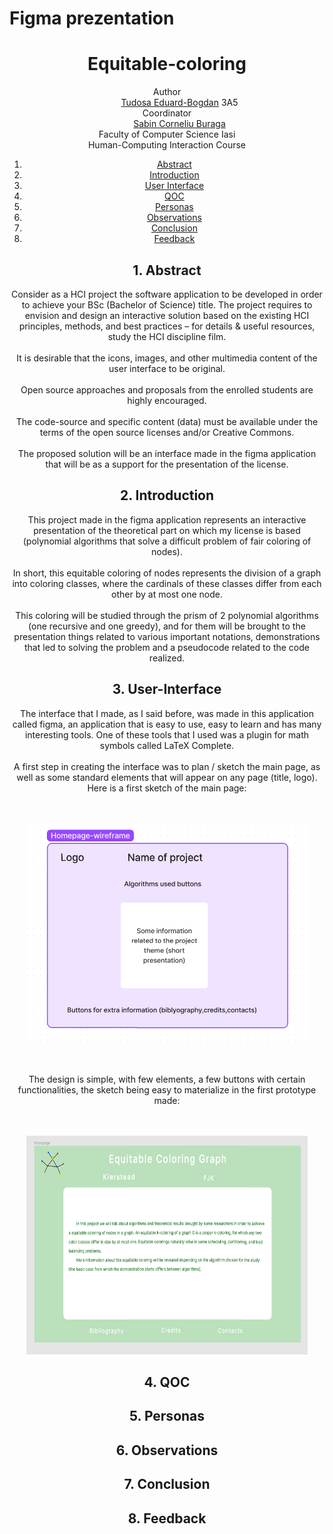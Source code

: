 # Figma prezentation
<!DOCTYPE html>
<html lang="en">
<head>
    <meta charset="UTF-8">
    <meta http-equiv="X-UA-Compatible" content="IE=edge">
    <meta name="viewport" content="width=device-width, initial-scale=1.0">
</head>
<body>
    <header>
        <h1>Equitable-coloring</h1>
        <dl>
            <dt>Author</dt>
            <dd><a href="https://github.com/TudosaEduard">Tudosa Eduard-Bogdan</a> 3A5 </dd>
            <dt>Coordinator</dt>
            <dd><a href="https://profs.info.uaic.ro/~busaco/teach">Sabin Corneliu Buraga</a></dd>
            <dt>Faculty of Computer Science Iasi</dt>
            <dt>Human-Computing Interaction Course</dt>
                </dl>
    <div role="contentinfo">
        <ol role="directory">
            <li><a href="#1-abstract">Abstract</a> </li>
            <li><a href="#2-introduction">Introduction</a> </li>
            <li><a href="#3-user-interface">User Interface</a>
            </li>
            <li><a href="#4-qoc">QOC</a>
            </li>
            <li><a href="#5-personas">Personas</a>
            </li>
            <li><a href="#6-observations">Observations</a>
            </li>
            <li><a href="#7-conclusion">Conclusion</a>
            </li>
            <li><a href="#8-feedback">Feedback</a>
        </ol>
    </div>
    <section id="abstract" role="doc-abstract">
        <h2>1. Abstract</h2>
        <p>Consider as a HCI project the software application to be developed in order to achieve your BSc (Bachelor of Science) title. The project requires to envision and design an interactive solution based on the existing HCI principles, methods, and best practices – for details & useful resources, study the HCI discipline film.<br><br>It is desirable that the icons, images, and other multimedia content of the user interface to be original.<br><br>Open source approaches and proposals from the enrolled students are highly encouraged.<br><br>The code-source and specific content (data) must be available under the terms of the open source licenses and/or Creative Commons.<br><br>The proposed solution will be an interface made in the figma application that will be as a support for the presentation of the license.
</p>
    </section>
    <section id="introduction" role="doc-introduction">
        <h2>2. Introduction</h2>
        <p>This project made in the figma application represents an interactive presentation of the theoretical part on which my license is based (polynomial algorithms that solve a difficult problem of fair coloring of nodes).<br><br>In short, this equitable coloring of nodes represents the division of a graph into coloring classes, where the cardinals of these classes differ from each other by at most one node.<br><br>This coloring will be studied through the prism of 2 polynomial algorithms (one recursive and one greedy), and for them will be brought to the presentation things related to various important notations, demonstrations that led to solving the problem and a pseudocode related to the code realized.</p>
    </section>
    <section id="user-interface" role="doc-structure">
        <h2>3. User-Interface</h2>
        <p>The interface that I made, as I said before, was made in this application called figma, an application that is easy to use, easy to learn and has many interesting tools. One of these tools that I used was a plugin for math symbols called LaTeX Complete.<br><br>
        A first step in creating the interface was to plan / sketch the main page, as well as some standard elements that will appear on any page (title, logo).
Here is a first sketch of the main page:<br><br><br></p>
        <img src="Wireframes/HomepageWireframe.png" width="450" height="350">
        <p><br><br>The design is simple, with few elements, a few buttons with certain functionalities, the sketch being easy to materialize in the first prototype made:<br><br><br></p>
        <img src="Prototypes/HomepagePrototype.png" width="450" height="350">
    </section>
    <section id="qoc" role="doc-structure">
        <h2>4. QOC</h2>
        <p></p>
    </section id="personas" role="doc-structure">
        <h2>5. Personas</h2>
        <p></p>
    </section>
    </section id="observations" role="doc-structure">
        <h2>6. Observations</h2>
        <p></p>
    </section>
    </section id="conclusion" role="doc-structure">
        <h2>7. Conclusion</h2>
        <p></p>
    </section>
    </section id="feedback" role="doc-structure">
        <h2>8. Feedback</h2>
        <p></p>
    </section>
    </header>
</body>
</html>
